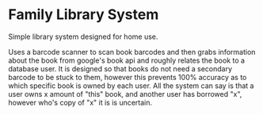 # Family Library System
Simple library system designed for home use.

Uses a barcode scanner to scan book barcodes and then grabs information about the book from google's book api and roughly relates the book to a database user. It is designed so that books do not need a secondary barcode to be stuck to them, however this prevents 100% accuracy as to which specific book is owned by each user. All the system can say is that a user owns x amount of "this" book, and another user has borrowed "x", however who's copy of "x" it is is uncertain.
